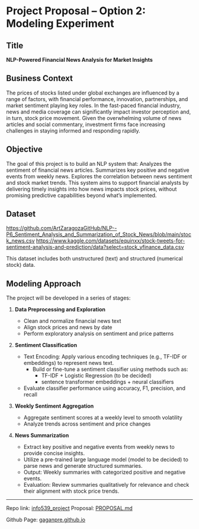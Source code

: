# Project Proposal – Option 2: Modeling Experiment

## Title  
**NLP-Powered Financial News Analysis for Market Insights**

## Business Context  
The prices of stocks listed under global exchanges are influenced by a range of factors, with financial performance, innovation, partnerships, and market sentiment playing key roles. In the fast-paced financial industry, news and media coverage can significantly impact investor perception and, in turn, stock price movement. Given the overwhelming volume of news articles and social commentary, investment firms face increasing challenges in staying informed and responding rapidly.

## Objective  

The goal of this project is to build an NLP system that:
  Analyzes the sentiment of financial news articles.
  Summarizes key positive and negative events from weekly news.
  Explores the correlation between news sentiment and stock market trends.
  This system aims to support financial analysts by delivering timely insights into how news impacts stock prices, without promising predictive capabilities beyond what’s implemented.

## Dataset  
https://github.com/ArtZaragozaGitHub/NLP--P6_Sentiment_Analysis_and_Summarization_of_Stock_News/blob/main/stock_news.csv
https://www.kaggle.com/datasets/equinxx/stock-tweets-for-sentiment-analysis-and-prediction/data?select=stock_yfinance_data.csv

This dataset includes both unstructured (text) and structured (numerical stock) data.

## Modeling Approach  
The project will be developed in a series of stages:

1. **Data Preprocessing and Exploration**  
   - Clean and normalize financial news text  
   - Align stock prices and news by date  
   - Perform exploratory analysis on sentiment and price patterns

2. **Sentiment Classification**  
    - Text Encoding: Apply various encoding techniques (e.g., TF-IDF or embeddings) to represent news text.
      - Build or fine-tune a sentiment classifier using methods such as:
          - TF-IDF + Logistic Regression (to be decided)
          - sentence transformer embeddings + neural classifiers
    - Evaluate classifier performance using accuracy, F1, precision, and recall

3. **Weekly Sentiment Aggregation**  
     - Aggregate sentiment scores at a weekly level to smooth volatility  
     - Analyze trends across sentiment and price changes
     
4. **News Summarization** 
    - Extract key positive and negative events from weekly news to provide concise insights.
    - Utilize a pre-trained large language model (model to be decided) to parse news and generate structured summaries.
    - Output: Weekly summaries with categorized positive and negative events.
    - Evaluation: Review summaries qualitatively for relevance and check their alignment with stock price trends.

---

Repo link: [info539_project](https://github.com/gaganpre/info539_project)
Proposal: [PROPOSAL.md](https://github.com/gaganpre/info539_project/blob/main/PROPOSAL.md)

Github Page: [gaganpre.github.io](https://gaganpre.github.io/)

